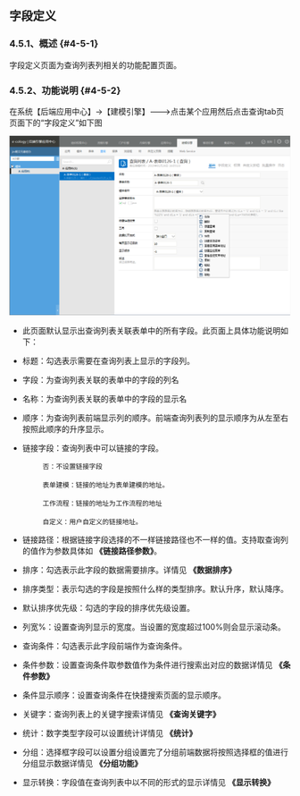 ## 字段定义

### ****4.5.1、概述**** {#4-5-1}

字段定义页面为查询列表列相关的功能配置页面。

### ****4.5.2、功能说明**** {#4-5-2}

在系统【后端应用中心】→【建模引擎】---&gt;点击某个应用然后点击查询tab页页面下的“字段定义”如下图

![E:\重要文件备份\ecology正式系统知识树图片(余海群提供)\20042\images\1397409](../assets/ezhong_yao_wen_jian_bei_4efd5c_ecology_zheng_shi_xi_tong_zhi_shi_shu_tu_724728_yu_hai_qun_ti_4f9b295c_2.png)

*   此页面默认显示出查询列表关联表单中的所有字段。此页面上具体功能说明如下：
*   标题：勾选表示需要在查询列表上显示的字段列。
*   字段：为查询列表关联的表单中的字段的列名
*   名称：为查询列表关联的表单中的字段的显示名
*   顺序：为查询列表前端显示列的顺序。前端查询列表列的显示顺序为从左至右按照此顺序的升序显示。
*   链接字段：查询列表中可以链接的字段。

             否：不设置链接字段

             表单建模：链接的地址为表单建模的地址。

             工作流程：链接的地址为工作流程的地址

             自定义：用户自定义的链接地址。

*   链接路径：根据链接字段选择的不一样链接路径也不一样的值。支持取查询列的值作为参数具体如 **《链接路径参数》**。
*   排序：勾选表示此字段的数据需要排序。详情见 **《数据排序》**
*   排序类型：表示勾选的字段是按照什么样的类型排序。默认升序，默认降序。
*   默认排序优先级：勾选的字段的排序优先级设置。
*   列宽%：设置查询列显示的宽度。当设置的宽度超过100%则会显示滚动条。
*   查询条件：勾选表示此字段前端作为查询条件。
*   条件参数：设置查询条件取参数值作为条件进行搜索出对应的数据详情见 **《条件参数》**
*   条件显示顺序：设置查询条件在快捷搜索页面的显示顺序。
*   关键字：查询列表上的关键字搜索详情见 **《查询关键字》**
*   统计：数字类型字段可以设置统计详情见 **《统计》**
*   分组：选择框字段可以设置分组设置完了分组前端数据将按照选择框的值进行分组显示数据详情见 **《分组功能》**
*   显示转换：字段值在查询列表中以不同的形式的显示详情见 **《显示转换》**